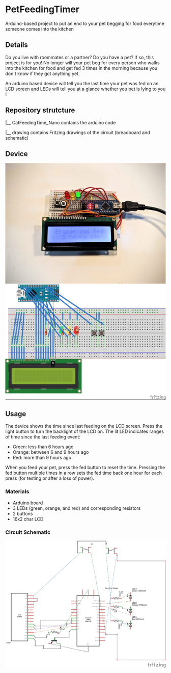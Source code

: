 # PetFeedingTimer
Arduino-based project to put an end to your pet begging for food everytime someone comes into the kitchen


## Details

Do you live with roommates or a partner? Do you have a pet?
If so, this project is for you! No longer will your pet beg for every person who walks into the kitchen for food and get fed 3 times in the morning because you don't know if they got anything yet.

An arduino based device will tell you the last time your pet was fed on an LCD screen and LEDs will tell you at a glance whether you pet is lying to you !

## Repository strutcture

|__ CatFeedingTime_Nano contains the arduino code

|__ drawing contains Fritzing drawings of the circuit (breadboard and schematic)

## Device
![Picture of device](https://github.com/hlgirard/PetFeedingTimer/blob/master/drawing/picture.jpg)
![Model of device](https://github.com/hlgirard/PetFeedingTimer/blob/master/drawing/CatFeedingInfo_Nano_bb.jpg)

## Usage

The device shows the time since last feeding on the LCD screen. Press the light button to turn the backlight of the LCD on.
The lit LED indicates ranges of time since the last feeding event:
- Green: less than 6 hours ago
- Orange: between 6 and 9 hours ago
- Red: more than 9 hours ago

When you feed your pet, press the fed button to reset the time. Pressing the fed button multiple times in a row sets the fed time back one hour for each press (for testing or after a loss of power).

### Materials

- Arduino board
- 3 LEDs (green, orange, and red) and corresponding resistors
- 2 buttons
- 16x2 char LCD

### Circuit Schematic

![Circuit Schematic](https://github.com/hlgirard/PetFeedingTimer/blob/master/drawing/CatFeedingInfo_Nano_schem.jpg)
